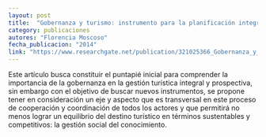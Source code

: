 ```yaml
---
layout: post
title:  "Gobernanza y turismo: instrumento para la planificación integral y el avance hacia la cohesión territorial de los destinos turísticos"
category: publicaciones
autores: "Florencia Moscoso"
fecha_publicacion: "2014"
link: "https://www.researchgate.net/publication/321025366_Gobernanza_y_turismo_instrumento_para_la_planificacion_integral_y_el_avance_hacia_la_cohesion_territorial_de_los_destinos_turisticos"
---
```


Este artículo busca constituir el puntapié inicial para comprender la importancia de la gobernanza en la gestión turística integral y prospectiva, sin embargo con el objetivo de buscar nuevos instrumentos, se propone tener en consideración un eje y aspecto que es transversal en este proceso de cooperación y coordinación de todos los actores y que permitirá no menos lograr un equilibrio del destino turístico en términos sustentables y competitivos: la gestión social del conocimiento.
